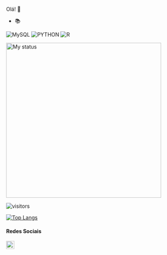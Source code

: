 Olá!  👋

- 📚 

 ![MySQL](https://img.shields.io/badge/-MySQL-034959?style=flat-square&logo=mysql&logoColor=white) ![PYTHON](https://img.shields.io/badge/-Python-034959?style=flat-square&logo=python&logoColor=white) ![R](https://img.shields.io/badge/-R-034959?style=flat-square&logo=R&logoColor=white) 
 
<img title="My status" heigth="320" width="420" src="https://github-readme-stats.vercel.app/api?username=LarissaDepa&hide=issues&count_private=true&icon_color=034959&title_color=012E40&bg_color=f2f2f2f2f2&show_icons=true)"/> 

![visitors](https://visitor-badge.glitch.me/badge?page_id=LarisseDepa.LarisseDepa)



[![Top Langs](https://github-readme-stats.vercel.app/api/top-langs/?username=LarisseDepa&layout=compact)](https://github.com/anuraghazra/github-readme-stats)

#### Redes Sociais

<a href="https://www.linkedin.com/in/larissedepa/">
  <img align="left" alt="Shreya's LinkedIn" width="22px" src="https://cdn.jsdelivr.net/npm/simple-icons@v3/icons/linkedin.svg" />
</a>

